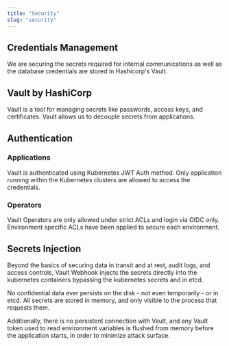 ```yaml
---
title: "Security"
slug: "security"
---
```

## Credentials Management

We are securing the secrets required for internal communications as well as the database credentials are stored in Hashicorp's Vault. 

## Vault by HashiCorp
Vault is a tool for managing secrets like passwords, access keys, and certificates. Vault allows us to decouple secrets from applications.

## Authentication

### Applications
Vault is authenticated using Kubernetes JWT Auth method. Only application running within the Kubernetes clusters are allowed to access the credentials.

### Operators
Vault Operators are only allowed under strict ACLs and login via OIDC only. Environment specific ACLs have been applied to secure each environment. 

## Secrets Injection

Beyond the basics of securing data in transit and at rest, audit logs, and access controls, Vault Webhook injects the secrets directly into the kubernetes containers bypassing the kubernetes secrets and in etcd.

No confidential data ever persists on the disk - not even temporarily - or in etcd. All secrets are stored in memory, and only visible to the process that requests them.

Additionally, there is no persistent connection with Vault, and any Vault token used to read environment variables is flushed from memory before the application starts, in order to minimize attack surface.